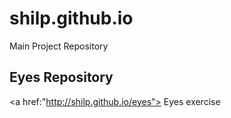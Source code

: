 # shilp.github.io
Main Project Repository
## Eyes Repository
<a href:"http://shilp.github.io/eyes"> Eyes exercise </a>
